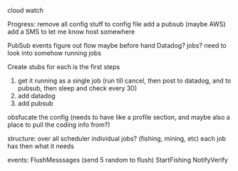 

cloud watch 


Progress:
remove all config stuff to config file
add a pubsub (maybe AWS)
add a SMS to let me know 
host somewhere



PubSub
    events 
    figure out flow maybe before hand
Datadog?
jobs? need to look into somehow running jobs


Create stubs for each is the first steps

1) get it running as a single job (run till cancel, then post to datadog, and to pubsub, then sleep and check every 30)
2) add datadog 
3) add pubsub 



obsfucate the config (needs to have like a profile section, and maybe also a place to pull the coding info from?)


structure:
over all scheduler
individual jobs? (fishing, mining, etc)
each job has then what it needs





events: 
FlushMesssages (send 5 random to flush)
StartFishing
NotifyVerify